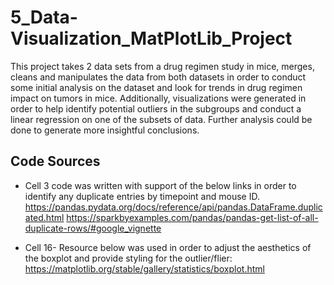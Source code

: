 # 5_Data-Visualization_MatPlotLib_Project

This project takes 2 data sets from a drug regimen study in mice, merges, cleans and manipulates the data from both datasets in order to conduct some initial analysis on the dataset and look for trends in drug regimen impact on tumors in mice. Additionally, visualizations were generated in order to help identify potential outliers in the subgroups and conduct a linear regression on one of the subsets of data. Further analysis could be done to generate more insightful conclusions.

Code Sources
- 

* Cell 3 code was written with support of the below links in order to identify any duplicate entries by timepoint and mouse ID.
https://pandas.pydata.org/docs/reference/api/pandas.DataFrame.duplicated.html
https://sparkbyexamples.com/pandas/pandas-get-list-of-all-duplicate-rows/#google_vignette

* Cell 16- Resource below was used in order to adjust the aesthetics of the boxplot and provide styling for the outlier/flier: 
https://matplotlib.org/stable/gallery/statistics/boxplot.html
